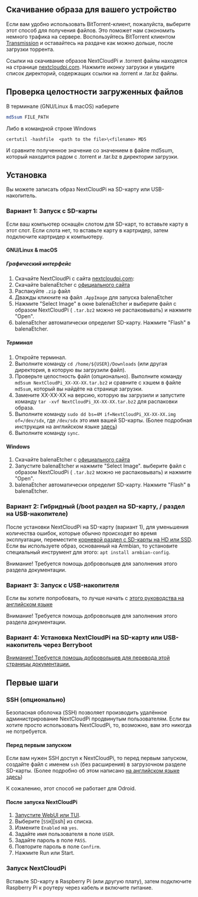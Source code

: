 ## Скачивание образа для вашего устройство

Если вам удобно использовать BitTorrent-клиент, пожалуйста, выберите этот способ для получения файлов. Это поможет нам сэкономить немного трафика на сервере. Воспользуйтесь  BitTorrent клиентом [Transmission](https://transmissionbt.com/download/) и оставайтесь на раздаче как можно дольше, после загрузки торрента.

Ссылки на скачивание образов NextCloudPi и .torrent файлы находятся на странице [nextcloudpi.com](https://ownyourbits.com/nextcloudpi/#download). Нажмите иконку загрузки и увидите список директорий, содержащих ссылки на .torrent и .tar.bz файлы.


## Проверка целостности загруженных файлов

В терминале (GNU/Linux & macOS) наберите

```bash
md5sum FILE_PATH
```

Либо в командной строке Windows

    certutil -hashfile  <path to the file>\<filename> MD5

И сравните полученное значение со значением в файле md5sum, который находится радом с .torrent и .tar.bz в директории загрузки.

## Установка

Вы можете записать образ NextCloudPi на SD-карту или USB-накопитель.

### Вариант 1: Запуск с SD-карты

Если ваш компьютер оснащён слотом для SD-карт, то вставьте карту в этот слот. Если слота нет, то вставьте карту в картридер, затем подключите картридер к компьютеру.

#### GNU/Linux & macOS

##### Графический интерфейс

1. Скачайте NextCloudPi с сайта [nextcloudpi.com](https://ownyourbits.com/nextcloudpi/#download):
2. Скачайте balenaEtcher с [официального сайта](https://www.balena.io/etcher/)
3. Распакуйте `.zip` файл
4. Дважды кликните на файл `.AppImage` для запуска balenaEtcher
5. Нажмите "Select Image" в окне balenaEtcher и выберите файл с образом NextCloudPi ( `.tar.bz2` можно не распаковывать) и нажмите "Open".
6. balenaEtcher автоматически определит SD-карту. Нажмите "Flash" в balenaEtcher.

##### Терминал

1. Откройте терминал.
2. Выполните команду `cd /home/${USER}/Downloads` (или другая директория, в которую вы загрузили файл).
3. Проверьте целостность файл (опционально). Выполните команду `md5sum NextCloudPi_XX-XX-XX.tar.bz2` и сравните с хэшем в файле `md5sum`, который вы найдёте на странице загрузки.
4. Замените XX-XX-XX на версию, которую вы загрузили и запустите команду `tar -xvf NextCloudPi_XX-XX-XX.tar.bz2` для распаковки образа.
5. Выполните команду `sudo dd bs=4M if=NextCloudPi_XX-XX-XX.img of=/dev/sdx`, где `/dev/sdx` это имя вашей SD-карты. (Более подробная инструкция на английском языке [здесь](https://www.raspberrypi.org/documentation/installation/installing-images/linux.md))
6. Выполните команду `sync`.

#### Windows
1. Скачайте balenaEtcher с [официального сайта](https://www.balena.io/etcher/)
2. Запустите balenaEtcher и нажмите "Select Image". выберите файл с образом NextCloudPi ( `.tar.bz2` можно не распаковывать) и нажмите "Open".
3. balenaEtcher автоматически определит SD-карту. Нажмите "Flash" в balenaEtcher.


### Вариант 2: Гибридный (/boot раздел на SD-карту, / раздел на USB-накопителе)

После установки NextCloudPi на SD-карту (вариант 1), для уменьшения количества ошибок, которые обычно происходят во время эксплуатации, переместите [корневой раздел с SD-карты на HD или SSD](https://elinux.org/Transfer_system_disk_from_SD_card_to_hard_disk). Если вы используете образ, основанный на Armbian, то установите специальный инструмент для этого: `apt install armbian-config`.

Внимание! Требуется помощь добровольцев для заполнения этого раздела документации.

### Вариант 3: Запуск с USB-накопителя

Если вы хотите попробовать, то лучше начать с [этого руководства на английском языке](https://www.raspberrypi.org/documentation/hardware/raspberrypi/bootmodes/msd.md)

Внимание! Требуется помощь добровольцев для заполнения этого раздела документации.

### Вариант 4: Установка NextCloudPi на SD-карту или USB-накопитель через Berryboot 

[Внимание! Требуется помощь добровольцев для перевода этой страницы документации.](http://docs.nextcloudpi.com/en/latest/Getting-Started/Berryboot-install-NextCloudPi-on-an-external-drive-step-by-step/)


## Первые шаги

### SSH (опционально)

Безопасная оболочка (SSH) позволяет производить удалённое администрирование NextCloudPi продвинутым пользователям. Если вы хотите просто использовать NextCloudPi, то, возможно, вам это никогда не потребуется.

#### Перед первым запуском

Если вам нужен SSH доступ к NextCloudPi, то перед первым запуском, создайте файл с именем `ssh` (без расширения) в загрузочном разделе SD-карты. (Более подробно об этом написано [на английском языке здесь](https://www.raspberrypi.org/documentation/remote-access/ssh/))

К сожалению, этот способ не работает для Odroid. 

#### После запуска NextCloudPi

1. [Запустите WebUI или TUI](https://docs.nextcloudpi.com/ru/latest/Configure/How-to-configure-NextCloudPi/).
2. Выберите [`SSH`][ssh] из списка.
3. Измените `Enabled` на `yes`.
4. Задайте имя пользователя в поле `USER`.
5. Задайте пароль в поле `PASS`.
6. Повторите пароль в поле `Confirm`.
7. Нажмите Run или Start.

### Запуск NextCloudPi
Вставьте SD-карту в Raspberry Pi (или другую плату), затем подключите Raspberry Pi к роутеру через кабель и включите питание.
